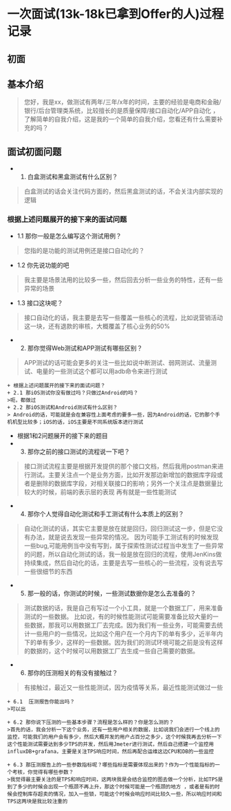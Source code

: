 # 一次面试(13k-18k已拿到Offer的人)过程记录

## 初面

## 基本介绍
> 您好，我是xx，做测试有两年/三年/x年的时间，主要的经验是电商和金融/银行/后台管理类系统，比较擅长的是质量保障/接口自动化/APP自动化 ，了解简单的自我介绍，这是我的一个简单的自我介绍，您看还有什么需要补充的吗？

## 面试初面问题
- 1. 白盒测试和黑盒测试有什么区别？
>白盒测试的话会关注代码方面的，然后黑盒测试的话，不会关注内部实现的逻辑

### 根据上述问题展开的接下来的面试问题
  + 1.1 那你一般是怎么编写这个测试用例？
  > 您指的是功能的测试用例还是接口自动化的？
  
  + 1.2 你先说功能的吧
  > 我主要是场景法用的比较多一些，然后回去分析一些业务的特性，还有一些异常的场景
  
  + 1.3 接口这块呢？
  > 接口自动化的话，我主要是去写一些覆盖一些核心的流程，比如说营销活动这一块，还有退款的审核，大概覆盖了核心业务的50%

- 2. 那你觉得Web测试和APP测试有哪些区别？
>APP测试的话可能会更多的关注一些比如说中断测试、弱网测试、流量测试、电量的一些测试这个都可以用adb命令来进行测试

	+ 根据上述问题展开的接下来的面试问题？
	+ 2.1 那iOS测试你没有做过吗？只做过Android的吗？
	>呃，都做过
	+ 2.2 那iOS测试和Android测试有什么区别？
	> Android的话，可能就是会在兼容性上面考虑的要多一些，因为Android的话，它的那个手机机型比较多；iOS的话，iOS主要是不同系统版本进行测试

- 根据1和2问题展开的接下来的题目
- 3. 那你之前的接口测试的流程说一下吧？
>接口测试流程主要是根据开发提供的那个接口文档，然后我用postman来进行测试。主要关注点一个是业务方面，比如开发那边新增加的数据库字段或者是删除的数据库字段，对相关联接口的影响；另外一个关注点是数据量比较大的时候，前端的表示层的表现
>再有就是一些性能测试

- 4.  那你个人觉得自动化测试和手工测试有什么本质上的区别？
>自动化测试的话，其实它主要是放在就是回归，回归测试这一步，但是它没有办法，就是说去发现一些异常的情况。
>因为可能手工测试有的时候发现一些bug,可能用例当中没有写到，属于探索性测试过程当中发生了一些异常的问题，所以自动化测试的话，我一般是放在回归的流程，使用JenKins做持续集成，然后自动化的话，主要是去写一些核心的一些流程，没有说去写一些很细节的东西

- 5. 那一般的话，你测试的时候，一些测试数据你是怎么去准备的？
>测试数据的话，我是自己有写过一个小工具，就是一个数据工厂，用来准备测试的一些数据。
>比如说，有的时候性能测试可能需要准备比较大量的一些数据，那我可以用数据工厂去完成。因为我们有一些业务，可能需要去统计一些用户的一些情况，比如这个用户在一个月内下的单有多少，近半年内下的单有多少，这样的一些数据。因为我们的测试环境可能之前是没有这样的数据的，这个时候可以用数据工厂去生成一些自己需要的数据。
>

- 6. 那你的压测相关的有没有接触过？
>有接触过，最近又一些性能测试，因为疫情等关系，最近性能测试做过一些 

	+ 6.1  压测报告你能出吗？
  	>可以出
	
	+ 6.2 那你说下压测的一些基本步骤？流程是怎么样的？你是怎么测的？
  	>首先的话，我会分析一下这个业务，还有一些用户相关的数据，比如说我们会进行一个线上的监控，可能我们的用户会有多少，然后大概并发的用户占百分之多少，这个时候我再去分析一下这个性能测试需要达到多少TPS的并发，然后用Jmeter进行测试，然后自己搭建一个监控用influxDB+grafana，主要是关注TPS响应时间，然后再配合运维这边CPU和DB的一些监控
	
	+ 6.3 那压测报告上的一些参数指标呢？哪些指标是需要体现出来的？作为一个性能指标的一个考核，你觉得有哪些参数？
	>我觉得最主要关注的是TPS和响应时间，这两块我是会结合监控的图去做一个分析，比如TPS是到了多少的时候会出现一个瓶颈不再上升，那这个时候可能是一个瓶颈的地方 ，或者是有的时候会控制库存超卖的情况，加入一些锁，可能这个时候会响应时间比较久一些，所以响应时间和TPS这两块是我比较注重的


